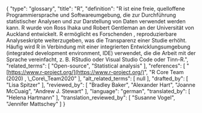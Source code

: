 {
    "type": "glossary",
    "title": "R",
    "definition": "R ist eine freie, quelloffene Programmiersprache und Softwareumgebung, die zur Durchführung statistischer Analysen und zur Darstellung von Daten verwendet werden kann. R wurde von Ross Ihaka und Robert Gentleman an der Universität von Auckland entwickelt. R ermöglicht es Forschenden , reproduzierbare Analyseskripte weiterzugeben, was die Transparenz einer Studie erhöht. Häufig wird R in Verbindung mit einer integrierten Entwicklungsumgebung (integrated development environment, IDE) verwendet, die die Arbeit mit der Sprache vereinfacht, z. B. RStudio oder Visual Studio Code oder Tinn-R.",
    "related_terms": [
        "Open-source",
        "Statistical analysis"
    ],
    "references": [
        "[https://www.r-project.org/](https://www.r-project.org/)",
        "R Core Team (2020) , \\_Core\\_Team2020"
    ],
    "alt_related_terms": [
        null
    ],
    "drafted_by": [
        "Lisa Spitzer"
    ],
    "reviewed_by": [
        "Bradley Baker",
        "Alexander Hart",
        "Joanne McCuaig",
        "Andrew J. Stewart"
    ],
    "language": "german",
    "translated_by": [
        "Helena Hartmann"
    ],
    "translation_reviewed_by": [
        "Susanne Vogel",
        "Jennifer Mattschey"
    ]
}